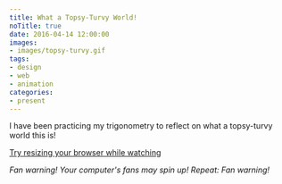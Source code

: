 ```yaml
---
title: What a Topsy-Turvy World!
noTitle: true
date: 2016-04-14 12:00:00
images:
- images/topsy-turvy.gif
tags:
- design
- web
- animation
categories:
- present
---
```


I have been practicing my trigonometry to reflect on what a topsy-turvy world this is!

[Try resizing your browser while watching](http://topsy-turvy.tyler.click)

*Fan warning!
Your computer's fans may spin up!
Repeat:
Fan warning!*

